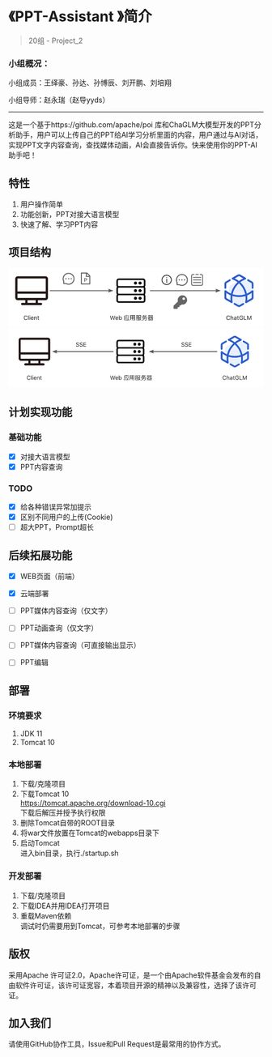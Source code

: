 # 《PPT-Assistant 》简介

> 20组 - Project_2

### 小组概况：

小组成员：王绎豪、孙达、孙博辰、刘开鹏、刘培翔

小组导师：赵永瑞（赵导yyds）

---

这是一个基于https://github.com/apache/poi 库和ChaGLM大模型开发的PPT分析助手，用户可以上传自己的PPT给AI学习分析里面的内容，用户通过与AI对话，实现PPT文字内容查询，查找媒体动画，AI会直接告诉你。快来使用你的PPT-AI助手吧！


## 特性

1. 用户操作简单
2. 功能创新，PPT对接大语言模型
3. 快速了解、学习PPT内容

## 项目结构
![img_2.png](imgs/img_1.png)
![img.png](imgs/img.png)


## 计划实现功能
### 基础功能
- [x] 对接大语言模型
- [x] PPT内容查询
### TODO
- [x] 给各种错误异常加提示
- [x] 区别不同用户的上传(Cookie)
- [ ] 超大PPT，Prompt超长
## 后续拓展功能
- [x] WEB页面（前端）
- [x] 云端部署
- [ ] PPT媒体内容查询（仅文字）
- [ ] PPT动画查询（仅文字）
- [ ] PPT媒体内容查询（可直接输出显示）
- [ ] PPT编辑


## 部署

### 环境要求
1. JDK 11
2. Tomcat 10
### 本地部署
1. 下载/克隆项目
2. 下载Tomcat 10 \
https://tomcat.apache.org/download-10.cgi \
下载后解压并授予执行权限
3. 删除Tomcat自带的ROOT目录
4. 将war文件放置在Tomcat的webapps目录下
5. 启动Tomcat\
   进入bin目录，执行./startup.sh
### 开发部署
1. 下载/克隆项目
2. 下载IDEA并用IDEA打开项目
3. 重载Maven依赖\
调试时仍需要用到Tomcat，可参考本地部署的步骤
##  版权

采用Apache 许可证2.0，Apache许可证，是一个由Apache软件基金会发布的自由软件许可证，该许可证宽容，本着项目开源的精神以及兼容性，选择了该许可证。


## 加入我们
请使用GitHub协作工具，Issue和Pull Request是最常用的协作方式。











